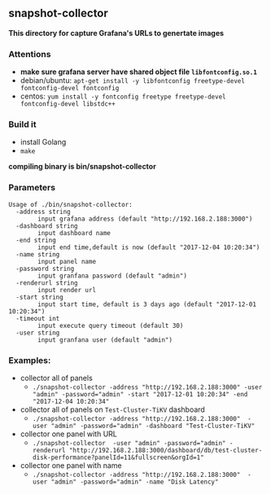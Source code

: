 snapshot-collector
------
**This directory for capture Grafana's URLs to genertate images**
### Attentions
- **make sure grafana server have  shared object file `libfontconfig.so.1`**
- debian/ubuntu:  `apt-get install -y libfontconfig freetype-devel fontconfig-devel fontconfig`
- centos: `yum install -y fontconfig freetype freetype-devel fontconfig-devel libstdc++`

### Build it
- install Golang
- `make`

**compiling binary is bin/snapshot-collector**

### Parameters
```
Usage of ./bin/snapshot-collector:
  -address string
    	input grafana address (default "http://192.168.2.188:3000")
  -dashboard string
    	input dashboard name
  -end string
    	input end time,default is now (default "2017-12-04 10:20:34")
  -name string
    	input panel name
  -password string
    	input granfana password (default "admin")
  -renderurl string
    	input render url
  -start string
    	input start time, default is 3 days ago (default "2017-12-01 10:20:34")
  -timeout int
    	input execute query timeout (default 30)
  -user string
    	input granfana user (default "admin")
```


### Examples:
- collector all of panels
	- `./snapshot-collector -address "http://192.168.2.188:3000" -user "admin" -password="admin" -start "2017-12-01 10:20:34" -end "2017-12-04 10:20:34"`
- collector all of panels on `Test-Cluster-TiKV` dashboard
	- `./snapshot-collector -address "http://192.168.2.188:3000"  -user "admin" -password="admin" -dashboard "Test-Cluster-TiKV"`
- collector one panel with URL
	- `./snapshot-collector  -user "admin" -password="admin" -renderurl "http://192.168.2.188:3000/dashboard/db/test-cluster-disk-performance?panelId=11&fullscreen&orgId=1"`
- collector one panel with name
	- `./snapshot-collector -address "http://192.168.2.188:3000"  -user "admin" -password="admin" -name "Disk Latency"`
	
